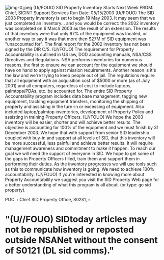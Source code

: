 ![img-0.jpeg](img-0.jpeg)
(U//FOUO) SID Property Inventory Starts Next Week
FROM:
Chief, SIGINT Support Services
Run Date: 05/15/2003
(U//FOUO) The SID 2003 Property Inventory is set to begin 19 May 2003. It may seem that we just completed an inventory... and you would be correct: the 2002 inventory was completed on 6 March 2003 as the result of an extension. The results of that inventory were that only $97 \%$ of the equipment was located, or another way to say it was that more then $\$ 27 \mathrm{M}$ of SID equipment was "unaccounted for". The final report for the 2002 inventory has not been signed by the DIR C/S.
(U//FOUO) The requirement for Property Accountability is outlined in US law, DOD accounting manuals, NSA/CSS Directives and Regulations. NSA performs inventories for numerous reasons, the first to ensure we can account for the equipment we should have on hand to apply against mission requirements. Another reason is it's the law and we're trying to keep people out of jail. The regulations require that all equipment with an acquisition cost of $\$ 5000$ or more (as of July 2001) and all computers, regardless of cost to include laptops, palmtops/PDAs, etc. be accounted for. The entire SID Property Accountability program includes data base management, tagging new equipment, tracking equipment transfers, monitoring the shipping of property and assisting in the turn-in or excessing of equipment. Also included laptop/palmtop inventories, development of Property Policy and assisting in training Property Officers.
(U//FOUO) We hope the 2003 inventory will be easier, shorter and will achieve better results. The objective is accounting for $100 \%$ of the equipment and we must finish by 31 December 2003. We hope that with support from senior SID leadership coupled with buy-in and support at all levels of SID, that this inventory will be more successful, less painful and achieve better results. It will require management awareness and commitment to make it happen. To reach our goal we will need the support of everyone in SID. We hope to get some of the gaps in Property Officers filled, train them and support them in performing their duties. As the inventory progresses we will use tools such as this to communicate how inventory is going. We need to achieve $100 \%$ accountability.
(U//FOUO) If you're interested in knowing more about Property Accountability we suggest you visit the SID Property Web page for a better understanding of what this program is all about. (or type: go sid property).

POC: $\square$ Chief SID Property Office, S02S1, $\square$

# "(U//FOUO) SIDtoday articles may not be republished or reposted outside NSANet without the consent of S0121 (DL sid comms)."
